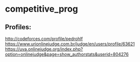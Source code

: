 # competitive_prog

## Profiles:
http://codeforces.com/profile/pedrohlf
https://www.urionlinejudge.com.br/judge/en/users/profile/63621
https://uva.onlinejudge.org/index.php?option=onlinejudge&page=show_authorstats&userid=804276
